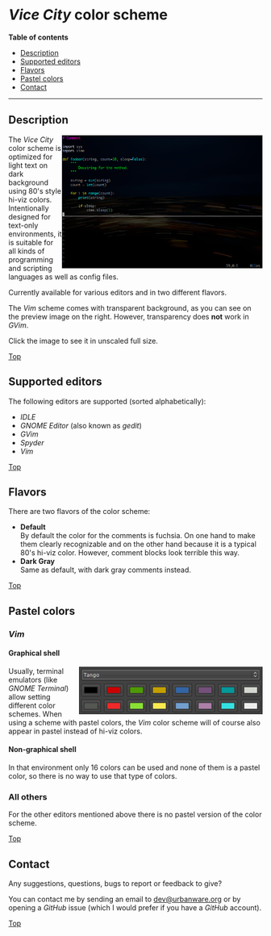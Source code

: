# *Vice City* color scheme

**Table of contents**
*   [Description](#description)
*   [Supported editors](#supported-editors)
*   [Flavors](#flavors)
*   [Pastel colors](#pastel-colors)
*   [Contact](#contact)

----

## Description

<img src="https://raw.githubusercontent.com/urbanware-org/vicecity/master/stuff/vim_preview.png" alt="Vice City preview" height="264px" width="398px" align="right"/>

The *Vice City* color scheme is optimized for light text on dark background using 80's style hi-viz colors. Intentionally designed for text-only environments, it is suitable for all kinds of programming and scripting languages as well as config files.

Currently available for various editors and in two different flavors.

The *Vim* scheme comes with transparent background, as you can see on the preview image on the right. However, transparency does **not** work in *GVim*.

Click the image to see it in unscaled full size.

[Top](#vice-city-color-scheme)

## Supported editors

The following editors are supported (sorted alphabetically):

*   *IDLE*
*   *GNOME Editor* (also known as *gedit*)
*   *GVim*
*   *Spyder*
*   *Vim*

[Top](#vice-city-color-scheme)

## Flavors

There are two flavors of the color scheme:

*   **Default**<br>By default the color for the comments is fuchsia. On one hand to make them clearly recognizable and on the other hand because it is a typical 80's hi-viz color. However, comment blocks look terrible this way.
*   **Dark Gray**<br>Same as default, with dark gray comments instead.

[Top](#vice-city-color-scheme)

## Pastel colors

### *Vim*

#### Graphical shell

<img src="https://raw.githubusercontent.com/urbanware-org/vicecity/master/vim/colors_pastel.png" alt="Pastel colors" align="right"/>Usually, terminal emulators (like *GNOME Terminal*) allow setting different color schemes. When using a scheme with pastel colors, the *Vim* color scheme will of course also appear in pastel instead of hi-viz colors.

#### Non-graphical shell

In that environment only 16 colors can be used and none of them is a pastel color, so there is no way to use that type of colors.

### All others

For the other editors mentioned above there is no pastel version of the color scheme.

[Top](#vice-city-color-scheme)

## Contact

Any suggestions, questions, bugs to report or feedback to give?

You can contact me by sending an email to [dev@urbanware.org](mailto:dev@urbanware.org) or by opening a *GitHub* issue (which I would prefer if you have a *GitHub* account).

[Top](#vice-city-color-scheme)
